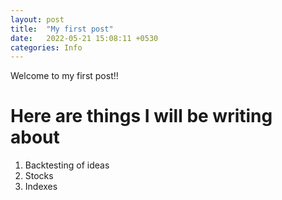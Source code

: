 ```yaml
---
layout: post
title:  "My first post"
date:   2022-05-21 15:08:11 +0530
categories: Info
---
```

Welcome to my first post!!

# Here are things I will be writing about
1. Backtesting of ideas
2. Stocks
3. Indexes